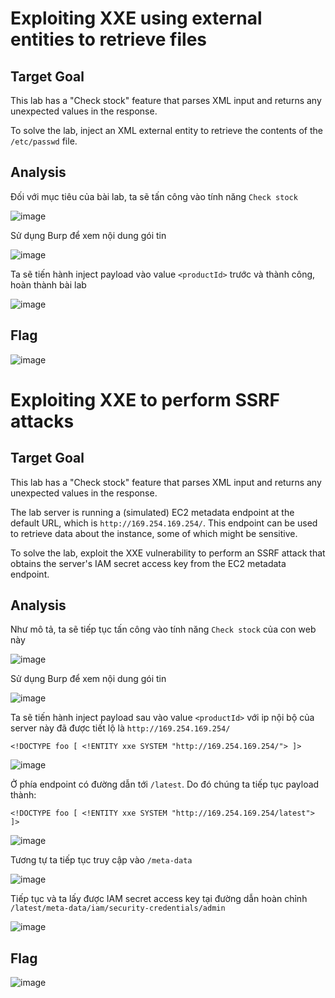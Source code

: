 # Exploiting XXE using external entities to retrieve files
## Target Goal
This lab has a "Check stock" feature that parses XML input and returns any unexpected values in the response.

To solve the lab, inject an XML external entity to retrieve the contents of the `/etc/passwd` file.
## Analysis
Đối với mục tiêu của bài lab, ta sẽ tấn công vào tính năng `Check stock`

![image](https://github.com/user-attachments/assets/b78234a8-4685-4c7a-bd45-573ca48831cc)

Sử dụng Burp để xem nội dung gói tin 

![image](https://github.com/user-attachments/assets/2f02c79f-4c4c-4c77-974c-95ec85683fe2)

Ta sẽ tiến hành inject payload vào value `<productId>` trước và thành công, hoàn thành bài lab

![image](https://github.com/user-attachments/assets/932daba2-5a0d-4ca5-94df-cb5984c8b007)

## Flag

![image](https://github.com/user-attachments/assets/7614e190-3c79-4828-921d-9067972ef398)

# Exploiting XXE to perform SSRF attacks
## Target Goal
This lab has a "Check stock" feature that parses XML input and returns any unexpected values in the response.

The lab server is running a (simulated) EC2 metadata endpoint at the default URL, which is `http://169.254.169.254/`. This endpoint can be used to retrieve data about the instance, some of which might be sensitive.

To solve the lab, exploit the XXE vulnerability to perform an SSRF attack that obtains the server's IAM secret access key from the EC2 metadata endpoint.
## Analysis
Như mô tả, ta sẽ tiếp tục tấn công vào tính năng `Check stock` của con web này

![image](https://github.com/user-attachments/assets/e870800a-f2d9-45ba-8edb-234cde89ffbe)

Sử dụng Burp để xem nội dung gói tin 

![image](https://github.com/user-attachments/assets/43278cc8-e2a0-4570-a45d-eecb2357a9b7)

Ta sẽ tiến hành inject payload sau vào value `<productId>` với ip nội bộ của server này đã được tiết lộ là `http://169.254.169.254/`
```
<!DOCTYPE foo [ <!ENTITY xxe SYSTEM "http://169.254.169.254/"> ]>
```
![image](https://github.com/user-attachments/assets/000f8639-5643-473c-8c36-119a4a3b0b42)

Ở phía endpoint có đường dẫn tới `/latest`. Do đó chúng ta tiếp tục payload thành:
```
<!DOCTYPE foo [ <!ENTITY xxe SYSTEM "http://169.254.169.254/latest"> ]>
```
![image](https://github.com/user-attachments/assets/6f9876c2-cdc8-496d-bb49-45afa6340bb6)

Tương tự ta tiếp tục truy cập vào `/meta-data`

![image](https://github.com/user-attachments/assets/4e2c9c20-2328-4ec3-a74b-4f8fe89c7c4e)

Tiếp tục và ta lấy được IAM secret access key tại đường dẫn hoàn chỉnh `/latest/meta-data/iam/security-credentials/admin`

![image](https://github.com/user-attachments/assets/077a5d27-0c93-41a4-a788-08bd03edb0e7)

## Flag

![image](https://github.com/user-attachments/assets/6b4bbf25-428d-4cde-b784-6a628c02147b)

